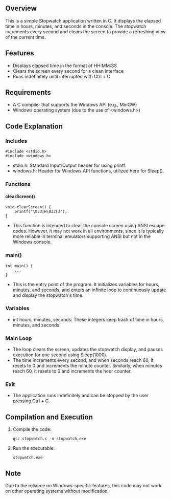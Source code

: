 ## Overview

This is a simple Stopwatch application written in C. It displays the elapsed time in hours, minutes, and seconds in the console. The stopwatch increments every second and clears the screen to provide a refreshing view of the current time.

## Features
- Displays elapsed time in the format of HH:MM:SS
- Clears the screen every second for a clean interface
- Runs indefinitely until interrupted with Ctrl + C

## Requirements
- A C compiler that supports the Windows API (e.g., MinGW)
- Windows operating system (due to the use of <windows.h>)

## Code Explanation

### Includes
```
#include <stdio.h>
#include <windows.h>
```

- stdio.h: Standard Input/Output header for using printf.
- windows.h: Header for Windows API functions, utilized here for Sleep().

### Functions
#### clearScreen()
```
void clearScreen() {
    printf("\033[H\033[J");
}
```

- This function is intended to clear the console screen using ANSI escape codes. However, it may not work in all environments, since it is typically more reliable in terminal emulators supporting ANSI but not in the Windows console.

### main()
```
int main() {
    ...
}
```
- This is the entry point of the program. It initializes variables for hours, minutes, and seconds, and enters an infinite loop to continuously update and display the stopwatch's time.

### Variables
- int hours, minutes, seconds: These integers keep track of time in hours, minutes, and seconds.

### Main Loop
- The loop clears the screen, updates the stopwatch display, and pauses execution for one second using Sleep(1000).
- The time increments every second, and when seconds reach 60, it resets to 0 and increments the minute counter. Similarly, when minutes reach 60, it resets to 0 and increments the hour counter.

### Exit
- The application runs indefinitely and can be stopped by the user pressing Ctrl + C.

## Compilation and Execution
1. Compile the code:
   ```
   gcc stopwatch.c -o stopwatch.exe
   ```

2. Run the executable:
   ```
   stopwatch.exe
   ```

## Note
Due to the reliance on Windows-specific features, this code may not work on other operating systems without modification.
